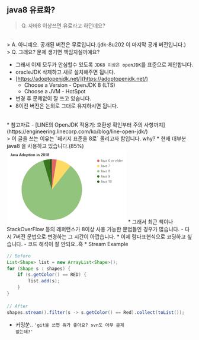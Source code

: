 ## java8 유료화?
> Q. 자바8 이상쓰면 유료라고 하던데요? 
<br/>
  > A. 아니예요. 공개된 버전은 무료입니다.(jdk-8u202 이 마지막 공개 버전입니다.)
<br/>
> Q. 그래요? 문제 생기면 책임지실꺼예요?
<br/>

* 그래서 이제 모두가 안심할수 있도록 `JDK8 이상은 openJDK`를 표준으로 제안합니다.
* oracleJDK 삭제하고 새로 설치해주면 됩니다.
* [https://adoptopenjdk.net/](https://adoptopenjdk.net/)
  - Choose a Version - OpenJDK 8 (LTS)
  - Choose a JVM - HotSpot
* 변경 후 문제없이 잘 쓰고 있습니다.
* 8이전 버전은 논외로 그대로 유지하시면 됩니다.
<br/>
* 참고자료 - [LINE의 OpenJDK 적용기: 호환성 확인부터 주의 사항까지](https://engineering.linecorp.com/ko/blog/line-open-jdk/)
<br/>
> 이 글을 쓰는 이유는 `패키지 표준을 8로` 올리고자 함입니다. why?
* 현재 대부분 java8 을 사용하고 있습니다.(85%)
<br/>
<img src="./java_share.png" height="200" alt="java share">
* 그래서 최근 책이나 StackOverFlow 등의 레퍼런스가 8이상 사용 가능한 문법들인 경우가 많습니다.
  - 다시 7버전 문법으로 변경하는 그 시간이 아깝습니다.
* 이제 람다표현식으로 코딩하고 싶습니다.
  - 코드 해석이 잘 안되요..흑
* Stream Example

```java
// Before 
List<Shape> list = new ArrayList<Shape>();
for (Shape s : shapes) {
	if (s.getColor() == RED) {
		list.add(s);
	}
}

// After
shapes.stream().filter(s -> s.getColor() == Red).collect(toList());
```

* 커밍쑨.. <code>'git을 쓰면 뭐가 좋아요? svn도 아무 문제 없는데?'</code>
